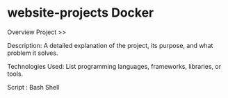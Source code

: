 # website-projects Docker 

Overview Project >> 

Description: A detailed explanation of the project, its purpose, and what problem it solves.

Technologies Used: List programming languages, frameworks, libraries, or tools.

Script : Bash Shell
